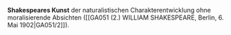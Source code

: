 
**Shakespeares Kunst** der naturalistischen Charakterentwicklung ohne moralisierende Absichten ([[GA051 (2.) WILLIAM SHAKESPEARE, Berlin, 6. Mai 1902|GA051/2]]).
